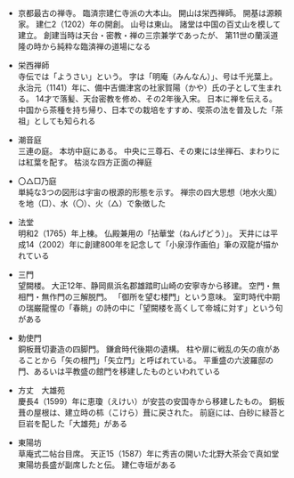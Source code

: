 - 京都最古の禅寺。
臨済宗建仁寺派の大本山。
開山は栄西禅師。
開基は源頼家。
建仁2（1202）年の開創。
山号は東山。
諸堂は中国の百丈山を模して建立。
創建当時は天台・密教・禅の三宗兼学であったが、
第11世の蘭渓道隆の時から純粋な臨済禅の道場になる

- 栄西禅師  
寺伝では「ようさい」という。
字は「明庵（みんなん）」、号は千光葉上。
永治元（1141）年に、備中吉備津宮の社家賀陽（かや）氏の子として生まれる。
14才で落髪、天台密教を修め、その2年後入宋。
日本に禅を伝える。
中国から茶種を持ち帰り、日本での栽培をすすめ、喫茶の法を普及した「茶祖」としても知られる

- 潮音庭  
三連の庭。
本坊中庭にある。
中央に三尊石、その東には坐禅石、まわりには紅葉を配す。
枯淡な四方正面の禅庭

- 〇△□乃庭  
単純な3つの図形は宇宙の根源的形態を示す。
禅宗の四大思想（地水火風）を地（□）、水（〇）、火（△）で象徴した

- 法堂  
明和2（1765）年上棟。
仏殿兼用の「拈華堂（ねんげどう）」。
天井には平成14（2002）年に創建800年を記念して「小泉淳作画伯」筆の双龍が描かれている

- 三門  
望闕楼。
大正12年、静岡県浜名郡雄踏町山崎の安寧寺から移建。
空門・無相門・無作門の三解脱門。
「御所を望む楼門」という意味。
室町時代中期の瑞巌龍惺の「春眺」の詩の中に「望闕楼を高くして帝城に対す」という句がある

- 勅使門  
銅板葺切妻造の四脚門。
鎌倉時代後期の遺構。
柱や扉に戦乱の矢の痕があることから「矢の根門」「矢立門」と呼ばれている。
平重盛の六波羅邸の門、あるいは平教盛の館門を移建したものといわれている

- 方丈　大雄苑  
慶長4（1599）年に恵瓊（えけい）が安芸の安国寺から移建したもの。
銅板葺の屋根は、建立時の𣏕（こけら）葺に戻された。
前庭には、白砂に緑苔と巨岩を配した「大雄苑」がある

- 東陽坊  
草庵式二帖台目席。
天正15（1587）年に秀吉の開いた北野大茶会で真如堂東陽坊長盛が副席したと伝。
建仁寺垣がある